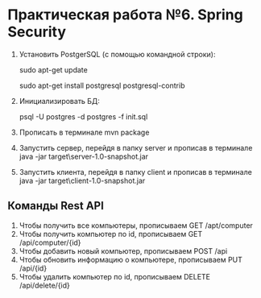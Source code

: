 # Практическая работа №6. Spring Security

1. Установить PostgerSQL (с помощью командной строки):

   sudo apt-get update

   sudo apt-get install postgresql postgresql-contrib

2. Инициализировать БД:

   psql -U postgres -d postgres -f init.sql

3. Прописать в терминале mvn package

4. Запустить сервер, перейдя в папку server и прописав в терминале java -jar target\server-1.0-snapshot.jar

5. Запустить клиента, перейдя в папку client и прописав в терминале java -jar target\client-1.0-snapshot.jar

## Команды Rest API

1. Чтобы получить все компьютеры, прописываем GET /apt/computer
2. Чтобы получить компьютер по id, прописываем GET /api/computer/{id}
3. Чтобы добавить новый компьютер, прописываем POST /api
4. Чтобы обновить информацию о компьютере, прописываем PUT /api/{id}
5. Чтобы удалить компьютер по id, прописываем DELETE /api/delete/{id}
